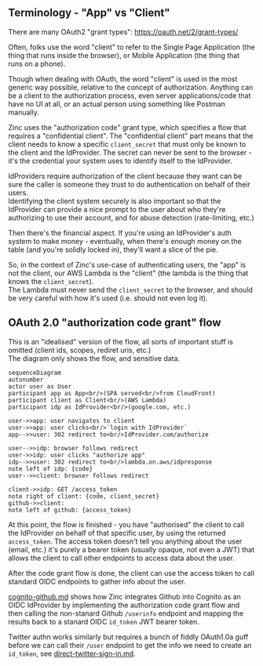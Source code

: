 
## Terminology - "App" vs "Client"

There are many OAuth2 "grant types": https://oauth.net/2/grant-types/

Often, folks use the word "client" to refer to the Single Page Application 
(the thing that runs inside the browser), or Mobile Application (the thing that
runs on a phone).

Though when dealing with OAuth, the word "client" is used in the most generic
way possible, relative to the concept of authorization.
Anything can be a client to the authorization process, even server 
applications/code that have no UI at all, or an actual person using something 
like Postman manually. 

Zinc uses the "authorization code" grant type, which specifies a flow that 
requires a "confidential client". The "confidential client" part means that the
client needs to know a specific `client_secret` that must only be known to the 
client and the IdProvider.  The secret can never be sent to the browser - it's 
the credential your system uses to identify itself to the IdProvider. 

IdProviders require authorization of the client because they want can be sure 
the caller is someone they trust to do authentication on behalf of their users.  
Identifying the client system securely is also important so that the IdProvider
can provide a nice prompt to the user about who they're authorizing to use 
their account, and for abuse detection (rate-limiting, etc.)  

Then there's the financial aspect. If you're using an IdProvider's auth system 
to make money - eventually, when there's enough money on the table (and you're 
solidly locked in), they'll want a slice of the pie.
 
So, in the context of Zinc's use-case of authenticating users, the "app" is not 
the client, our AWS Lambda is the "client" (the lambda is the thing that knows 
the `client_secret`).  
The Lambda must never send the `client_secret` to the browser, and should be 
very careful with how it's used (i.e. should not even log it).

## OAuth 2.0 "authorization code grant" flow

This is an "idealised" version of the flow, all sorts of important stuff is 
omitted (client ids, scopes, rediret uris, etc.)  
The diagram only shows the flow, and sensitive data. 

```mermaid
sequenceDiagram
autonumber
actor user as User
participant app as App<br/>(SPA served<br/>from CloudFront) 
participant client as Client<br/>(AWS Lambda)
participant idp as IdProvider<br/>(google.com, etc.)

user->>app: user navigates to client
user->>app: user clicks<br/>`login with IdProvider`
app-->>user: 302 redirect to<br/>IdProvider.com/authorize

user-->>idp: browser follows redirect
user->>idp: user clicks "authorize app" 
idp-->>user: 302 redirect to<br/>lambda.on.aws/idpresponse
note left of idp: {code}
user-->>client: browser follows redirect

client->>idp: GET /access_token
note right of client: {code, client_secret}
github->>client: 
note left of github: {access_token} 
```

At this point, the flow is finished - you have "authorised" the client to 
call the IdProvider on behalf of that specific user, by using the returned
`access_token`.
The access token doesn't tell you anything about the user (email, etc.) 
it's purely a bearer token (usually opaque, not even a JWT) that allows the 
client to call other endpoints to access data about the user.

After the code grant flow is done, the client can use the access token to call 
standard OIDC endpoints to gather info about the user.  

[cognito-github.md](/aws-infra/lambda/doc/cognito-github.md) shows how Zinc
integrates Github into Cognito as an OIDC IdProvider by implementing the 
authorization code grant flow and then calling the non-stanard Github 
`/userinfo` endpoint and mapping the results back to a stanard OIDC 
`id_token` JWT bearer token.

Twitter authn works similarly but requires a bunch of fiddly OAuth1.0a
guff before we can call their `/user` endpoint to get the info we need to 
create an `id_token`, see 
[direct-twitter-sign-in.md](/aws-infra/lambda/doc/direct-twitter-sign-in.md).